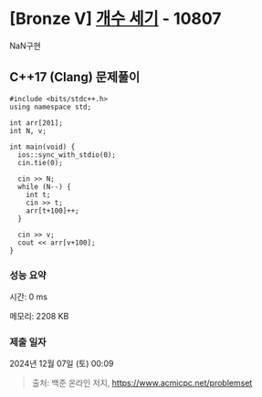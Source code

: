 # [Bronze V] [개수 세기](https://www.acmicpc.net/problem/10807) - 10807 

NaN구현

## C++17 (Clang) 문제풀이

```C++17 (Clang)
#include <bits/stdc++.h>
using namespace std;

int arr[201];
int N, v;

int main(void) {
  ios::sync_with_stdio(0);
  cin.tie(0);

  cin >> N;
  while (N--) {
    int t;
    cin >> t;
    arr[t+100]++;
  }

  cin >> v;
  cout << arr[v+100];
}
```

### 성능 요약

시간: 0 ms

메모리: 2208 KB

### 제출 일자

2024년 12월 07일 (토) 00:09

> 출처: 백준 온라인 저지, https://www.acmicpc.net/problemset 

